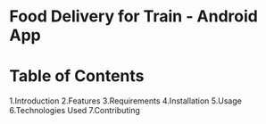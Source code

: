 
# Food Delivery for Train - Android App



# Table of Contents

1.Introduction
2.Features
3.Requirements
4.Installation
5.Usage
6.Technologies Used
7.Contributing
